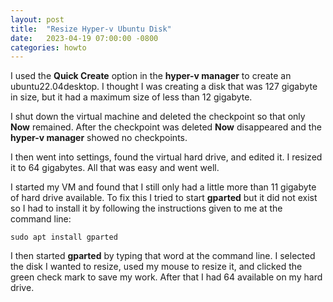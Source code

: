 ```yaml
---
layout: post
title:  "Resize Hyper-v Ubuntu Disk"
date:   2023-04-19 07:00:00 -0800
categories: howto
---
```


I used the **Quick Create** option in the **hyper-v manager** to create an ubuntu22.04desktop. I thought I was creating a disk that was 127 gigabyte in size, but it had a maximum size of less than 12 gigabyte.

I shut down the virtual machine and deleted the checkpoint so that only **Now** remained. After the checkpoint was deleted **Now** disappeared and the **hyper-v manager** showed no checkpoints.

I then went into settings, found the virtual hard drive, and edited it. I resized it to 64 gigabytes. All that was easy and went well.

I started my VM and found that I still only had a little more than 11 gigabyte of hard drive available. To fix this I tried to start **gparted** but it did not exist so I had to install it by following the instructions given to me at the command line:

    sudo apt install gparted

I then started **gparted** by typing that word at the command line. I selected the disk I wanted to resize, used my mouse to resize it, and clicked the green check mark to save my work. After that I had 64 available on my hard drive.